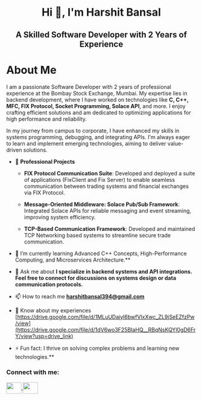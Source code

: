 <h1 align="center">Hi 👋, I'm Harshit Bansal</h1>
<h2 align="center">A Skilled Software Developer with 2 Years of Experience</h2>

<h1> About Me </h1>
<p>
I am a passionate Software Developer with 2 years of professional experience at the Bombay Stock Exchange, Mumbai. My expertise lies in backend development, where I have worked on technologies like <strong>C, C++, MFC, FIX Protocol, Socket Programming, Solace API</strong>, and more. I enjoy crafting efficient solutions and am dedicated to optimizing applications for high performance and reliability.
</p>

<p>
In my journey from campus to corporate, I have enhanced my skills in systems programming, debugging, and integrating APIs. I'm always eager to learn and implement emerging technologies, aiming to deliver value-driven solutions.
</p>

- 📂 **Professional Projects**  
  - **FIX Protocol Communication Suite**: Developed and deployed a suite of applications (FixClient and Fix Server) to enable seamless communication between trading systems and financial exchanges via FIX Protocol.
  - **Message-Oriented Middleware: Solace Pub/Sub Framework**: Integrated Solace APIs for reliable messaging and event streaming, improving system efficiency.
    
  - **TCP-Based Communication Framework**: Developed and maintained TCP Networking based systems to streamline secure trade communication.

- 🌱 I’m currently learning Advanced C++ Concepts, High-Performance Computing, and Microservices Architecture.**

 <!--👨‍💻 All of my projects are available at [https://bansalharshit.github.io/](https://bansalharshit.github.io/)-->

- 💬 Ask me about **I specialize in backend systems and API integrations. Feel free to connect for discussions on systems design or data communication protocols.**

- 📫 How to reach me **harshitbansal394@gmail.com**

- 📄 Know about my experiences 
  [https://drive.google.com/file/d/1MLuUDajyl6bwfVIxXwc_ZL9jSeEZfzPw/view](https://drive.google.com/file/d/1dV6wo3F25BIaHQ__RBqNsKQYl0gD6FrY/view?usp=drive_link)
  
- ⚡  Fun fact: I thrive on solving complex problems and learning new technologies.**
  
<h3 align="left">Connect with me:</h3>
<p align="left">
  <a href="https://www.linkedin.com/in/harshitbansal01/" target="blank">
    <img align="center" src="https://cdn-icons-png.flaticon.com/512/174/174857.png" height="30" width="40" />
  </a>
  
  <a href="mailto:harshitbansal394@gmail.com">
    <img align="center" src="https://cdn-icons-png.flaticon.com/512/732/732200.png" height="30" width="40" />
  </a>
</p>
